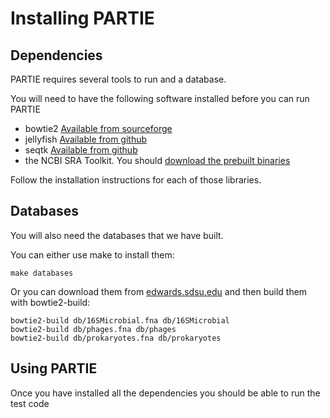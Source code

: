 # Installing PARTIE

## Dependencies

PARTIE requires several tools to run and a database.

You will need to have the following software installed before you can run PARTIE

- bowtie2 [Available from sourceforge](https://sourceforge.net/projects/bowtie-bio/files/bowtie2/)
- jellyfish [Available from github](https://github.com/gmarcais/Jellyfish)
- seqtk [Available from github](https://github.com/lh3/seqtk)
- the NCBI SRA Toolkit. You should [download the prebuilt binaries](https://github.com/ncbi/sra-tools/wiki/Downloads)

Follow the installation instructions for each of those libraries.

## Databases

You will also need the databases that we have built. 

You can either use make to install them:

```
make databases
```

Or you can download them from [edwards.sdsu.edu](http://edwards.sdsu.edu/~katelyn/db.tar.gz) and then build them with bowtie2-build:

```
bowtie2-build db/16SMicrobial.fna db/16SMicrobial
bowtie2-build db/phages.fna db/phages
bowtie2-build db/prokaryotes.fna db/prokaryotes
```

## Using PARTIE

Once you have installed all the dependencies you should be able to run the test code
